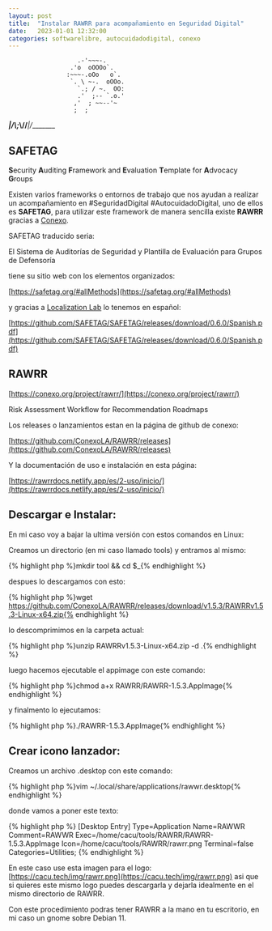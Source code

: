 ```yaml
---
layout: post
title:  "Instalar RAWRR para acompañamiento en Seguridad Digital"
date:   2023-01-01 12:32:00
categories: softwarelibre, autocuidadodigital, conexo
---
```

                       .-'~~~-.
                     .'o  oOOOo`.
                    :~~~-.oOo   o`.
                     `. \ ~-.  oOOo.
                       `.; / ~.  OO:
                       .'  ;-- `.o.'
                      ,'  ; ~~--'~
                      ;  ;
_______\|/__________\\;_\\//___\|/________



## SAFETAG

**S**ecurity **A**uditing **F**ramework and **E**valuation **T**emplate for **A**dvocacy **G**roups

Existen varios frameworks o entornos de trabajo que nos ayudan a realizar un acompañamiento en #SeguridadDigital #AutocuidadoDigital, uno de ellos es **SAFETAG**, para utilizar este framework de manera sencilla existe **RAWRR** gracias a [Conexo](https://conexo.org/).

SAFETAG traducido seria: 

El Sistema de Auditorías de Seguridad y Plantilla de Evaluación para Grupos de Defensoría

tiene su sitio web con los elementos organizados:

[https://safetag.org/#allMethods](https://safetag.org/#allMethods)

y gracias a [Localization Lab](https://www.localizationlab.org/) lo tenemos en español: 

[https://github.com/SAFETAG/SAFETAG/releases/download/0.6.0/Spanish.pdf](https://github.com/SAFETAG/SAFETAG/releases/download/0.6.0/Spanish.pdf)

## RAWRR

[https://conexo.org/project/rawrr/](https://conexo.org/project/rawrr/)

Risk Assessment Workflow for Recommendation Roadmaps

Los releases o lanzamientos estan en la página de github de conexo:

[https://github.com/ConexoLA/RAWRR/releases](https://github.com/ConexoLA/RAWRR/releases)

Y la documentación de uso e instalación en esta página:

[https://rawrrdocs.netlify.app/es/2-uso/inicio/](https://rawrrdocs.netlify.app/es/2-uso/inicio/)

## Descargar e Instalar:

En mi caso voy a bajar la ultima versión con estos comandos en Linux:

Creamos un directorio (en mi caso llamado tools) y entramos al mismo:

{% highlight php %}mkdir tool && cd $_{% endhighlight %}

despues lo descargamos con esto:

{% highlight php %}wget https://github.com/ConexoLA/RAWRR/releases/download/v1.5.3/RAWRRv1.5.3-Linux-x64.zip{% endhighlight %}

lo descomprimimos en la carpeta actual:

{% highlight php %}unzip RAWRRv1.5.3-Linux-x64.zip -d .{% endhighlight %}

luego hacemos ejecutable el appimage con este comando:

{% highlight php %}chmod a+x RAWRR/RAWRR-1.5.3.AppImage{% endhighlight %}

y finalmento lo ejecutamos:

{% highlight php %}./RAWRR-1.5.3.AppImage{% endhighlight %} 

## Crear icono lanzador:

Creamos un archivo .desktop con este comando:

{% highlight php %}vim ~/.local/share/applications/rawwr.desktop{% endhighlight %} 

donde vamos a poner este texto:

{% highlight php %}
[Desktop Entry]
Type=Application
Name=RAWWR
Comment=RAWWR
Exec=/home/cacu/tools/RAWRR/RAWRR-1.5.3.AppImage
Icon=/home/cacu/tools/RAWRR/rawrr.png
Terminal=false
Categories=Utilities;
{% endhighlight %} 


En este caso use esta imagen para el logo: [https://cacu.tech/img/rawrr.png](https://cacu.tech/img/rawrr.png) asi que si quieres este mismo logo puedes descargarla y dejarla idealmente en el mismo directorio de RAWRR.

Con este procedimiento podras tener RAWRR a la mano en tu escritorio, en mi caso un gnome sobre Debian 11.




